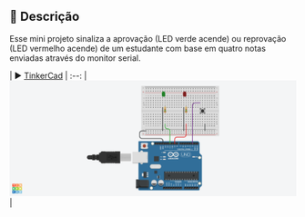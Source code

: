 ## 📝 Descrição

Esse mini projeto sinaliza a aprovação (LED verde acende) ou reprovação (LED vermelho acende) de um estudante com base em quatro notas enviadas através do monitor serial.

| ▶️ [TinkerCad]() |
:--:
| ![Design](projeto01.png) |

